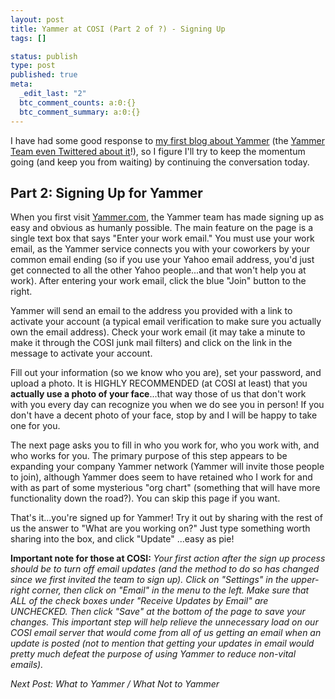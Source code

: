 ```yaml
---
layout: post
title: Yammer at COSI (Part 2 of ?) - Signing Up
tags: []

status: publish
type: post
published: true
meta:
  _edit_last: "2"
  btc_comment_counts: a:0:{}
  btc_comment_summary: a:0:{}
---
```

I have had some good response to [my first blog about Yammer](http://kevinpfefferle.com/2008/11/12/yammer-at-cosi-part-1-of-what-is-yammer/) (the [Yammer Team even Twittered about it](http://twitter.com/yammer_team/status/1003157070)!), so I figure I'll try to keep the momentum going (and keep you from waiting) by continuing the conversation today.

## Part 2: Signing Up for Yammer

When you first visit [Yammer.com](http://www.yammer.com/), the Yammer team has made signing up as easy and obvious as humanly possible. The main feature on the page is a single text box that says "Enter your work email." You must use your work email, as the Yammer service connects you with your coworkers by your common email ending (so if you use your Yahoo email address, you'd just get connected to all the other Yahoo people...and that won't help you at work). After entering your work email, click the blue "Join" button to the right.

Yammer will send an email to the address you provided with a link to activate your account (a typical email verification to make sure you actually own the email address). Check your work email (it may take a minute to make it through the COSI junk mail filters) and click on the link in the message to activate your account.

Fill out your information (so we know who you are), set your password, and upload a photo. It is HIGHLY RECOMMENDED (at COSI at least) that you **actually use a photo of your face**...that way those of us that don't work with you every day can recognize you when we do see you in person! If you don't have a decent photo of your face, stop by and I will be happy to take one for you.

The next page asks you to fill in who you work for, who you work with, and who works for you. The primary purpose of this step appears to be expanding your company Yammer network (Yammer will invite those people to join), although Yammer does seem to have retained who I work for and with as part of some mysterious "org chart" (something that will have more functionality down the road?). You can skip this page if you want.

That's it...you're signed up for Yammer! Try it out by sharing with the rest of us the answer to "What are you working on?" Just type something worth sharing into the box, and click "Update" ...easy as pie!

**Important note for those at COSI:** *Your first action after the sign up process should be to turn off email updates (and the method to do so has changed since we first invited the team to sign up). Click on "Settings" in the upper-right corner, then click on "Email" in the menu to the left. Make sure that ALL of the check boxes under "Receive Updates by Email" are UNCHECKED. Then click "Save" at the bottom of the page to save your changes. This important step will help relieve the unnecessary load on our COSI email server that would come from all of us getting an email when an update is posted (not to mention that getting your updates in email would pretty much defeat the purpose of using Yammer to reduce non-vital emails).*

*Next Post: What to Yammer / What Not to Yammer*
